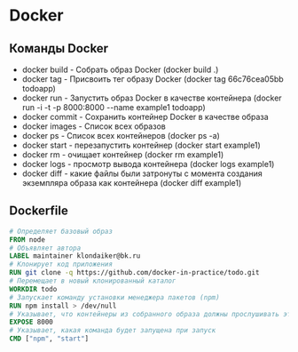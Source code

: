 # Docker
## Команды Docker
- docker build - Собрать образ Docker (docker build .)
- docker tag - Присвоить тег образу Docker (docker tag 66c76cea05bb todoapp)
- docker run - Запустить образ Docker в качестве контейнера (docker run -i -t -p 8000:8000 --name example1 todoapp)
- docker commit - Сохранить контейнер Docker в качестве образа
- docker images - Список всех образов
- docker ps - Список всех контейнеров (docker ps -a)
- docker start - перезапустить контейнер (docker start example1)
- docker rm - очищает контейнер (docker rm example1)
- docker logs - просмотр вывода контейнера (docker logs example1)
- docker diff - какие файлы были затронуты с момента создания экземпляра образа как контейнера (docker diff example1)
## Dockerfile
```Dockerfile
# Определяет базовый образ
FROM node
# Объявляет автора
LABEL maintainer klondaiker@bk.ru
# Клонирует код приложения
RUN git clone -q https://github.com/docker-in-practice/todo.git
# Перемещает в новый клонированный каталог
WORKDIR todo
# Запускает команду установки менеджера пакетов (npm)
RUN npm install > /dev/null
# Указывает, что контейнеры из собранного образа должны прослушивать этот порт
EXPOSE 8000
# Указывает, какая команда будет запущена при запуск
CMD ["npm", "start"]
```
